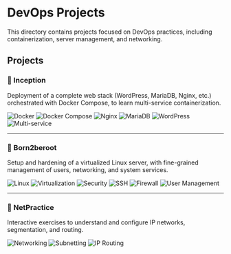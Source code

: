 # DevOps Projects

This directory contains projects focused on DevOps practices, including containerization, server management, and networking.

## Projects

### 🐳 Inception
Deployment of a complete web stack (WordPress, MariaDB, Nginx, etc.) orchestrated with Docker Compose, to learn multi-service containerization.

![Docker](https://img.shields.io/badge/Docker-blue?logo=docker) 
![Docker Compose](https://img.shields.io/badge/Docker--Compose-2496ED?logo=docker) 
![Nginx](https://img.shields.io/badge/Nginx-009639?logo=nginx) 
![MariaDB](https://img.shields.io/badge/MariaDB-003545?logo=mariadb) 
![WordPress](https://img.shields.io/badge/WordPress-21759B?logo=wordpress) 
![Multi-service](https://img.shields.io/badge/Multi--service-6c757d)

---

### 🌱 Born2beroot
Setup and hardening of a virtualized Linux server, with fine-grained management of users, networking, and system services.

![Linux](https://img.shields.io/badge/Linux-FCC624?logo=linux) 
![Virtualization](https://img.shields.io/badge/Virtualization-6c757d) 
![Security](https://img.shields.io/badge/Security-0078D4) 
![SSH](https://img.shields.io/badge/SSH-4e9a06?logo=openssh) 
![Firewall](https://img.shields.io/badge/Firewall-e34c26) 
![User Management](https://img.shields.io/badge/User--Management-6c757d)

---

### 🛜 NetPractice
Interactive exercises to understand and configure IP networks, segmentation, and routing.

![Networking](https://img.shields.io/badge/Networking-00599C?logo=networkx) 
![Subnetting](https://img.shields.io/badge/Subnetting-6c757d) 
![IP Routing](https://img.shields.io/badge/IP--Routing-6c757d)

